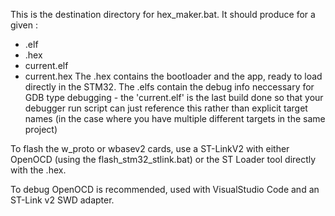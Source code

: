 This is the destination directory for hex_maker.bat. It should produce for a given <targetname>:
 - <targetname>.elf
 - <targetname>.hex
 - current.elf
 - current.hex
The .hex contains the bootloader and the app, ready to load directly in the STM32. 
The .elfs contain the debug info neccessary for GDB type debugging - the 'current.elf' is the last build done so that your debugger run script can just 
reference this rather than explicit target names (in the case where you have multiple different targets in the same project)

To flash the w_proto or wbasev2 cards, use a ST-LinkV2 with either OpenOCD (using the flash_stm32_stlink.bat) or the ST Loader tool directly with the .hex.

To debug OpenOCD is recommended, used with VisualStudio Code and an ST-Link v2 SWD adapter.
